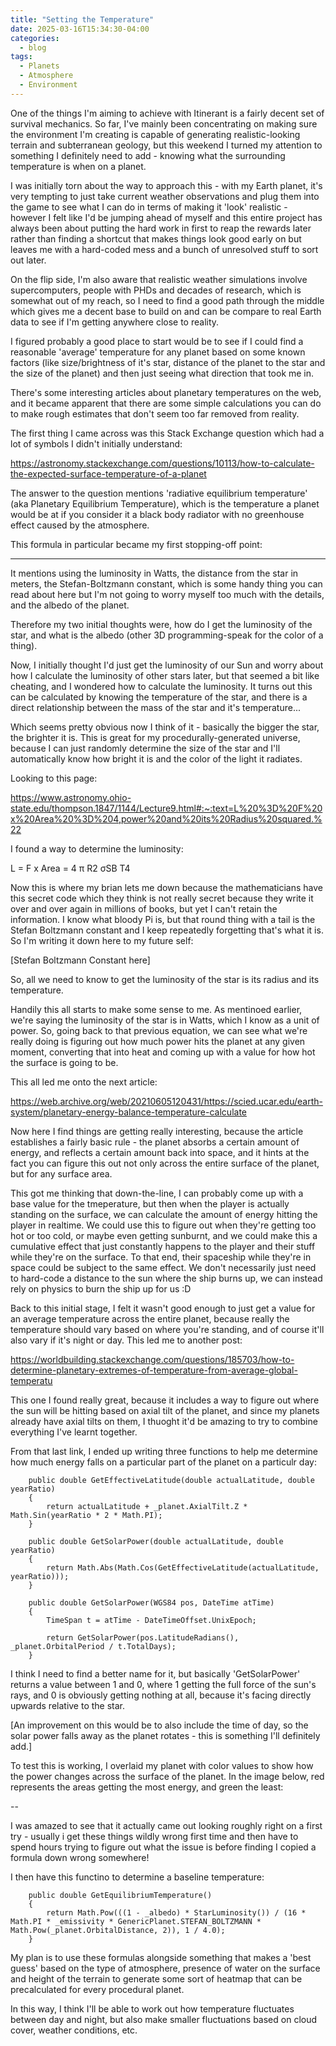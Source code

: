 ```yaml
---
title: "Setting the Temperature"
date: 2025-03-16T15:34:30-04:00
categories:
  - blog
tags:
  - Planets
  - Atmosphere
  - Environment
---
```


One of the things I'm aiming to achieve with Itinerant is a fairly decent set of survival mechanics. So far, I've mainly been concentrating on making sure the environment I'm creating is capable of generating realistic-looking terrain and subterranean geology, but this weekend I turned my attention to something I definitely need to add - knowing what the surrounding temperature is when on a planet.

I was initially torn about the way to approach this - with my Earth planet, it's very tempting to just take current weather observations and plug them into the game to see what I can do in terms of making it 'look' realistic - however I felt like I'd be jumping ahead of myself and this entire project has always been about putting the hard work in first to reap the rewards later rather than finding a shortcut that makes things look good early on but leaves me with a hard-coded mess and a bunch of unresolved stuff to sort out later.

On the flip side, I'm also aware that realistic weather simulations involve supercomputers, people with PHDs and decades of research, which is
somewhat out of my reach, so I need to find a good path through the middle which gives me a decent base to build on and can be compare to real
Earth data to see if I'm getting anywhere close to reality.

I figured probably a good place to start would be to see if I could find a reasonable 'average' temperature for any planet based on some known
factors (like size/brightness of it's star, distance of the planet to the star and the size of the planet) and then just seeing what direction
that took me in.

There's some interesting articles about planetary temperatures on the web, and it became apparent that there are some simple calculations you
can do to make rough estimates that don't seem too far removed from reality.

The first thing I came across was this Stack Exchange question which had a lot of symbols I didn't initially understand:

https://astronomy.stackexchange.com/questions/10113/how-to-calculate-the-expected-surface-temperature-of-a-planet

The answer to the question mentions 'radiative equilibrium temperature' (aka Planetary Equilibrium Temperature), which is the temperature
a planet would be at if you consider it a black body radiator with no greenhouse effect caused by the atmosphere.

This formula in particular became my first stopping-off point:

----

It mentions using the luminosity in Watts, the distance from the star in meters, the Stefan-Boltzmann constant, which is some handy thing
you can read about here but I'm not going to worry myself too much with the details, and the albedo of the planet.

Therefore my two initial thoughts were, how do I get the luminosity of the star, and what is the albedo (other 3D programming-speak for the
color of a thing).

Now, I initially thought I'd just get the luminosity of our Sun and worry about how I calculate the luminosity of other stars later, but that
seemed a bit like cheating, and I wondered how to calculate the luminosity. It turns out this can be calculated by knowing the temperature of
the star, and there is a direct relationship between the mass of the star and it's temperature...

Which seems pretty obvious now I think of it - basically the bigger the star, the brighter it is. This is great for my procedurally-generated
universe, because I can just randomly determine the size of the star and I'll automatically know how bright it is and the color of the light
it radiates.

Looking to this page:

https://www.astronomy.ohio-state.edu/thompson.1847/1144/Lecture9.html#:~:text=L%20%3D%20F%20x%20Area%20%3D%204,power%20and%20its%20Radius%20squared.%22

I found a way to determine the luminosity:

L = F x Area = 4 π R2 σSB T4

Now this is where my brian lets me down because the mathematicians have this secret code which they think is not really secret because they write
it over and over again in millions of books, but yet I can't retain the information. I know what bloody Pi is, but that round thing with a tail
is the Stefan Boltzmann constant and I keep repeatedly forgetting that's what it is. So I'm writing it down here to my future self:

[Stefan Boltzmann Constant here]

So, all we need to know to get the luminosity of the star is its radius and its temperature.

Handily this all starts to make some sense to me. As mentinoed earlier, we're saying the luminosity of the star is in Watts, which I know as a unit
of power. So, going back to that previous equation, we can see what we're really doing is figuring out how much power hits the planet at any given
moment, converting that into heat and coming up with a value for how hot the surface is going to be.

This all led me onto the next article:

https://web.archive.org/web/20210605120431/https://scied.ucar.edu/earth-system/planetary-energy-balance-temperature-calculate

Now here I find things are getting really interesting, because the article establishes a fairly basic rule - the planet absorbs a certain amount
of energy, and reflects a certain amount back into space, and it hints at the fact you can figure this out not only across the entire surface of
the planet, but for any surface area.

This got me thinking that down-the-line, I can probably come up with a base value for the tmeperature, but then when the player is actually
standing on the surface, we can calculate the amount of energy hitting the player in realtime. We could use this to figure out when they're
getting too hot or too cold, or maybe even getting sunburnt, and we could make this a cumulative effect that just constantly happens to the player
and their stuff while they're on the surface. To that end, their spaceship while they're in space could be subject to the same effect. We don't
necessarily just need to hard-code a distance to the sun where the ship burns up, we can instead rely on physics to burn the ship up for us :D

Back to this initial stage, I felt it wasn't good enough to just get a value for an average temperature across the entire planet, because really
the temperature should vary based on where you're standing, and of course it'll also vary if it's night or day. This led me to another post:

https://worldbuilding.stackexchange.com/questions/185703/how-to-determine-planetary-extremes-of-temperature-from-average-global-temperatu

This one I found really great, because it includes a way to figure out where the sun will be hitting based on axial tilt of the planet, and
since my planets already have axial tilts on them, I thuoght it'd be amazing to try to combine everything I've learnt together.

From that last link, I ended up writing three functions to help me determine how much energy falls on a particular part of the planet on a
particulr day:

        public double GetEffectiveLatitude(double actualLatitude, double yearRatio)
        {
            return actualLatitude + _planet.AxialTilt.Z * Math.Sin(yearRatio * 2 * Math.PI);
        }

        public double GetSolarPower(double actualLatitude, double yearRatio)
        {
            return Math.Abs(Math.Cos(GetEffectiveLatitude(actualLatitude, yearRatio)));
        }

        public double GetSolarPower(WGS84 pos, DateTime atTime)
        {
            TimeSpan t = atTime - DateTimeOffset.UnixEpoch;

            return GetSolarPower(pos.LatitudeRadians(), _planet.OrbitalPeriod / t.TotalDays);
        }

I think I need to find a better name for it, but basically 'GetSolarPower' returns a value between 1 and 0, where 1 getting the full
force of the sun's rays, and 0 is obviously getting nothing at all, because it's facing directly upwards relative to the star.

[An improvement on this would be to also include the time of day, so the solar power falls away as the planet rotates - this is something
I'll definitely add.]

To test this is working, I overlaid my planet with color values to show how the power changes across the surface of the planet. In the
image below, red represents the areas getting the most energy, and green the least:

--

I was amazed to see that it actually came out looking roughly right on a first try - usually i get these things wildly wrong first time
and then have to spend hours trying to figure out what the issue is before finding I copied a formula down wrong somewhere!

I then have this functino to determine a baseline temperature:

        public double GetEquilibriumTemperature()
        {
            return Math.Pow(((1 - _albedo) * StarLuminosity()) / (16 * Math.PI * _emissivity * GenericPlanet.STEFAN_BOLTZMANN * Math.Pow(_planet.OrbitalDistance, 2)), 1 / 4.0);
        }


My plan is to use these formulas alongside something that makes a 'best guess' based on the type of atmosphere, presence of water
on the surface and height of the terrain to generate some sort of heatmap that can be precalculated for every procedural planet.

In this way, I think I'll be able to work out how temperature fluctuates between day and night, but also make smaller fluctuations based on
cloud cover, weather conditions, etc.